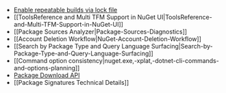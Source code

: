 * [Enable repeatable builds via lock file](https://github.com/NuGet/Home/wiki/Enable-repeatable-builds-for-PackageReference-based-projects)
* [[ToolsReference and Multi TFM Support in NuGet UI|ToolsReference-and-Multi-TFM-Support-in-NuGet-UI]]
* [[Package Sources Analyzer|Package-Sources-Diagnostics]]
* [[Account Deletion Workflow|NuGet-Account-Deletion-Workflow]]
* [[Search by Package Type and Query Language Surfacing|Search-by-Package-Type-and-Query-Language-Surfacing]]
* [[Command option consistency|nuget.exe,-xplat,-dotnet-cli-commands-and-options-planning]]
* [Package Download API](https://github.com/NuGet/Home/wiki/%5BSpec%5D-Package-download-API)
* [[Package Signatures Technical Details]]